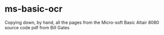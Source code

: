 # ms-basic-ocr
Copying down, by hand, all the pages from the Micro-soft Basic Altair 8080 source code pdf from Bill Gates
